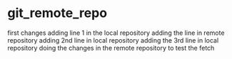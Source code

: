 # git_remote_repo
first changes
adding line 1 in the local repository
adding the line in remote repository
adding 2nd line in local repository
adding the 3rd line in local repository
doing the changes in the remote repository to test the fetch
